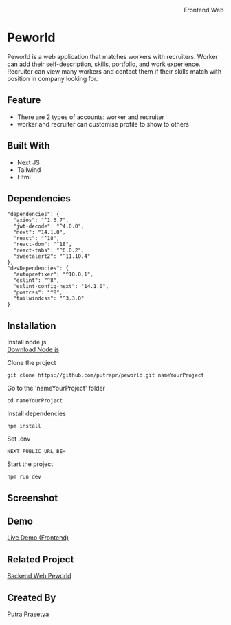 <p align="right">Frontend Web</p> 


# Peworld
Peworld is a web application that matches workers with recruiters. Worker can add their self-description, skills, portfolio, and work experience. Recruiter can view many workers and contact them if their skills match with position in company looking for.

## Feature
* There are 2 types of accounts: worker and recruiter
* worker and recruiter can customise profile to show to others

## Built With
* Next JS
* Tailwind
* Html

## Dependencies
```
"dependencies": {
  "axios": "^1.6.7",
  "jwt-decode": "^4.0.0",
  "next": "14.1.0",
  "react": "^18",
  "react-dom": "^18",
  "react-tabs": "^6.0.2",
  "sweetalert2": "^11.10.4"
},
"devDependencies": {
  "autoprefixer": "^10.0.1",
  "eslint": "^8",
  "eslint-config-next": "14.1.0",
  "postcss": "^8",
  "tailwindcss": "^3.3.0"
}
```

## Installation
Install node js  
[Download Node js](https://nodejs.org/en)

Clone the project
```
git clone https://github.com/putrapr/peworld.git nameYourProject
```

Go to the 'nameYourProject' folder
```
cd nameYourProject
```

Install dependencies
```
npm install
```

Set .env
```
NEXT_PUBLIC_URL_BE=
```

Start the project
```
npm run dev
```

## Screenshot


## Demo
[Live Demo (Frontend)](https://peworld-putrapr.vercel.app)  

## Related Project
[Backend Web Peworld](https://github.com/putrapr/be-peworld)  

## Created By
[Putra Prasetya](https://github.com/putrapr)  
